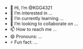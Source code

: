 - 👋 Hi, I’m @KGG4321
- 👀 I’m interested in ...
- 🌱 I’m currently learning ...
- 💞️ I’m looking to collaborate on ...
- 📫 How to reach me ...
- 😄 Pronouns: ...
- ⚡ Fun fact: ...

<!---
KGG4321/KGG4321 is a ✨ special ✨ repository because its `README.md` (this file) appears on your GitHub profile.
You can click the Preview link to take a look at your changes.
---><meta name="google-site-verification" content="LbfiHEAfB71RwjTtxnSu26PE29pwTHoKUgyHy7Ns0H4" />
